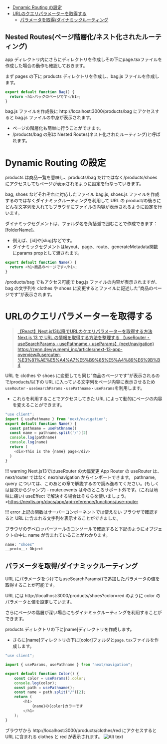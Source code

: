 - [Dynamic Routing の設定](#dynamic-routing-の設定)
- [URLのクエリパラメーターを取得する](#urlのクエリパラメーターを取得する)
  - [パラメータを取得/ダイナミックルーティング](#パラメータを取得ダイナミックルーティング)

## Nested Routes(ページ階層化/ネスト化されたルーティング)
app ディレクトリ内にさらにディレクトリを作成しその下にpage.tsxファイルを作成した場合の動作も確認しておきます。

まず pages の下に products ディレクトリを作成し、bag.js ファイルを作成します。
```typescript
export default function Bag() {
  return <h1>バックのページです</h1>;
}
```
bag.js ファイルを作成後に http://localhost:3000/products/bag にアクセスすると bag.js ファイルの中身が表示されます。
- ページの階層化も簡単に行うことができます。
- /products/bag の形は Nested Routes(ネスト化されたルーティング)と呼ばれます。
# Dynamic Routing の設定
products は商品一覧を意味し、products/bag だけではなく/products/shoes にアクセスしてもページが表示されるように設定を行なっていきます。

bag, shoes などそれぞれに対応したファイル bag.js, shoes.js ファイルを作成するのではなくダイナミックルーティングを利用して URL の product/の後ろにどんな文字列を入れてもブラウザにファイルの内容が表示されるように設定を行います。

ダイナミックセグメントは、フォルダ名を角括弧で囲むことで作成できます：[folderName]。
- 例えば、[id]や[slug]などです。
- ダイナミックセグメントはlayout、page、route、generateMetadata関数にparams propとして渡されます。
```typescript
export default function Name() {
  return <h1>商品のページです</h1>;
}
```
/products/bag でもアクセス可能で bag.js ファイルの内容が表示されますが、bag の文字列を clothes や shoes に変更するとファイルに記述した”商品のページです”が表示されます。

# URLのクエリパラメーターを取得する
>[【React】Next.js13以降でURLのクエリパラメーターを取得する方法](https://qiita.com/someone7140/items/f45b38c0fe27ae0bac87)
>[Next.js 13 で URL の情報を取得する方法を整理する 【useRouter・useSearchParams・usePathname・useParams】(next/navigation)](https://qiita.com/RANZU/items/0037cbb04d8716944b0e)
>https://zenn.dev/yumemi_inc/articles/next-13-app-overview#userouter-%E3%81%AE%E5%A4%A7%E5%B9%85%E5%A4%89%E6%9B%B4

URL を clothes や shoes に変更しても同じ”商品のページです”が表示されるので/products/以下の URL に入っている文字列をページ内容に表示させるため`useRouter・useSearchParams・usePathname・useParams`を利用します。
- これらを利用することでアクセスしてきた URL によって動的にページの内容を変えることができます。

```typescript
"use client";
import { usePathname } from 'next/navigation';
export default function Name() {
  const pathname = usePathname()
  const name = pathname.split('/')[2]
  console.log(pathname)
  console.log(name)
  return (
    <div>This is the {name} page</div>
  )
}
```
!!! warning Next.js13ではuseRouter の大幅変更
    App Router の useRouter は、 next/router ではなく next/navigation からインポートできます。
    pathname, query については、このあとの章で解説するので読み進めてください。(もしくは目次からジャンプ)
    - router.events は今のところサポート外です。(これは地味に痛い) useEffect で解決する場合はそちらを使いましょう。
    >https://nextjs.org/docs/app/api-reference/functions/use-router

!!! error 上記の関数はサーバーコンポーネントでは使えない
ブラウザで確認すると URL に含まれる文字列を表示することができました。

ブラウザのデベロッパーツールのコンソールで確認すると下記のようにオブジェクトの中に name が含まれていることがわかります。
```bash
name: "shoes"
__proto__: Object
```
## パラメータを取得/ダイナミックルーティング
URL にパラメータをつけてもuseSearchParams()で追加したパラメータの値を取得することが可能です。

URL には http://localhost:3000/products/shoes?color=red のように color のパラメータと値を設定しています。

さらにページの階層が深い場合にもダイナミックルーティングを利用することができます。

products ディレクトリの下に[name]ディレクトリを作成します。
- さらに[name]ディレクトリの下に[color]フォルダと`page.tsx`ファイルを作成します。
```typescript
"use client";

import { useParams, usePathname } from "next/navigation";

export default function Color() {
    const color = useParams().color;
    console.log(color);
    const path = usePathname();
    const name = path.split("/")[2];
    return (
        <h1>
            {name}の{color}カラーです
        </h1>
    );
}
```
ブラウザから http://localhost:3000/products/clothes/red にアクセスすると URL に含まれる clothes と red が表示されます。
![Alt text](https://reffect.co.jp/images/react/next-js/next_js_dynamice_routing-1024x557.webp)

